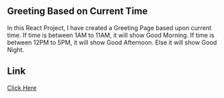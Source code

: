 ## Greeting Based on Current Time

In this React Project, I have created a Greeting Page based upon current time.
If time is between 1AM to 11AM, it will show Good Morning.
If time is between 12PM to 5PM, it will show Good Afternoon.
Else it will show Good Night.

## Link

[Click Here](https://sayantan174.github.io/greetings-based-on-time/)
